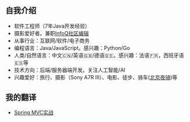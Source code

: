 # 


## 自我介绍
  * 软件工程师（7年Java开发经验）
  * 摄影爱好者。兼职[InfoQ社区编辑](https://www.infoq.cn/profile/AA1BDD107B4C41/publish/all)
  * 从事行业：互联网/软件/电子商务
  * 编程语言：Java/JavaScript。感兴趣：Python/Go
  * 人类/自然语言：中文:cn:/英语:uk:/德语:de:。感兴趣：法语:fr:，西班牙语:es:等
  * 技术方向：后端/服务器端开发。关注人工智能/AI
  * 兴趣爱好：旅行、摄影（Sony A7R III）、电影、徒步、骑车([北京夜骑](https://www.bilibili.com/video/BV1bp4y1a7oT/))等


## 我的翻译
  * [Spring MVC实战](https://item.jd.com/12164922.html)
